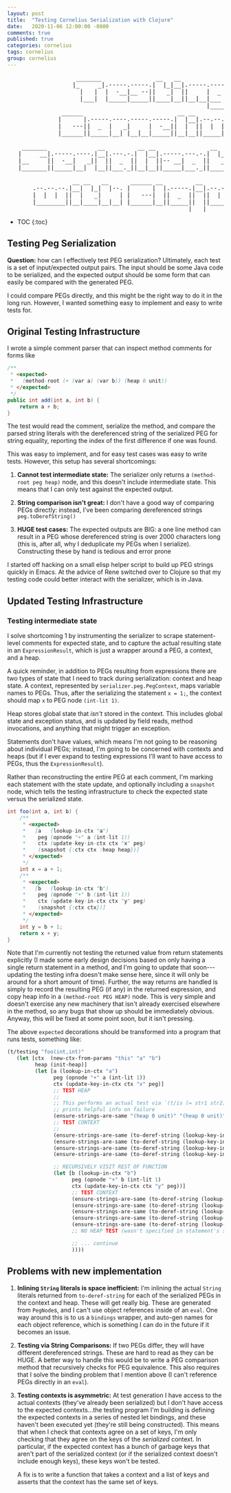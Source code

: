 ```yaml
---
layout: post
title:  "Testing Cornelius Serialization with Clojure"
date:   2020-11-06 12:00:00 -0800
comments: true
published: true
categories: cornelius
tags: cornelius
group: cornelius
---
```

<pre>
                   _______               __   __
                  |_     _|.-----.-----.|  |_|__|.-----.-----.
                    |   |  |  -__|__ --||   _|  ||     |  _  |
                    |___|  |_____|_____||____|__||__|__|___  |
                                                       |_____|
               ______                          __ __
              |      |.-----.----.-----.-----.|  |__|.--.--.-----.
              |   ---||  _  |   _|     |  -__||  |  ||  |  |__ --|
              |______||_____|__| |__|__|_____||__|__||_____|_____|

    _______              __         __ __               __   __
   |     __|.-----.----.|__|.---.-.|  |__|.-----.---.-.|  |_|__|.-----.-----.
   |__     ||  -__|   _||  ||  _  ||  |  ||-- __|  _  ||   _|  ||  _  |     |
   |_______||_____|__|  |__||___._||__|__||_____|___._||____|__||_____|__|__|

                  __ __   __      ______ __         __
       .--.--.--.|__|  |_|  |--. |      |  |.-----.|__|.--.--.----.-----.
       |  |  |  ||  |   _|     | |   ---|  ||  _  ||  ||  |  |   _|  -__|
       |________||__|____|__|__| |______|__||_____||  ||_____|__| |_____|
                                                  |___|
</pre>

* TOC
{:toc}

## Testing Peg Serialization
**Question:** how can I effectively test PEG serialization? Ultimately, each
test is a set of input/expected output pairs. The input should be some Java code
to be serialized, and the expected output should be some form that can easily be
compared with the generated PEG. 

I could compare PEGs directly, and this might be the right way to do it in the
long run. However, I wanted something easy to implement and easy to write tests
for.

## Original Testing Infrastructure
I wrote a simple comment parser that can inspect method comments for forms like
```java
/**
 * <expected>
 *   (method-root (+ (var a) (var b)) (heap 0 unit))
 * </expected>
 */
public int add(int a, int b) {
    return a + b;
}
```

The test would read the comment, serialize the method, and compare the parsed
string literals with the dereferenced string of the serialized PEG for string
equality, reporting the index of the first difference if one was found.

This was easy to implement, and for easy test cases was easy to write tests.
However, this setup has several shortcomings:
 
1. **Cannot test intermediate state:** The serializer only returns a
   `(method-root peg heap)` node, and this doesn't include intermediate state.
   This means that I can only test against the expected output.

2. **String comparison isn't great:** I don't have a good way of comparing PEGs
   directly: instead, I've been comparing dereferenced strings
   `peg.toDerefString()`

3. **HUGE test cases:** The expected outputs are BIG: a one line method can
   result in a PEG whose dereferenced string is over 2000 characters long (this
   is, after all, why I deduplicate my PEGs when I serialize). Constructing
   these by hand is tedious and error prone

I started off hacking on a small elisp helper script to build up PEG strings
quickly in Emacs. At the advice of Rene switched over to Clojure so that my
testing code could better interact with the serializer, which is in Java.

## Updated Testing Infrastructure
### Testing intermediate state
I solve shortcoming 1 by instrumenting the serializer to scrape statement-level
comments for expected state, and to capture the actual resulting state in an
`ExpressionResult`, which is just a wrapper around a PEG, a context, and a heap.

A quick reminder, in addition to PEGs resulting from expressions there are two
types of state that I need to track during serialization: context and heap
state. A context, represented by `serializer.peg.PegContext`, maps variable
names to PEGs. Thus, after the serializing the statement `x = 1;`, the context
should map `x` to PEG node `(int-lit 1)`.

Heap stores global state that _isn't_ stored in the context. This includes
global state and exception status, and is updated by field reads, method
invocations, and anything that might trigger an exception.

Statements don't have values, which means I'm not going to be reasoning about
individual PEGs; instead, I'm going to be concerned with contexts and heaps (but
if I ever expand to testing expressions I'll want to have access to PEGs, thus
the `ExpressionResult`).

Rather than reconstructing the entire PEG at each comment, I'm marking each
statement with the state update, and optionally including a `snapshot` node,
which tells the testing infrastructure  to check the expected state versus the
serialized state.
```java
int foo(int a, int b) {
    /**
     * <expected>
     *   [a   (lookup-in-ctx "a")
     *    peg (opnode "+" a (int-lit 1))
     *    ctx (update-key-in-ctx ctx "x" peg)
     *    (snapshot {:ctx ctx :heap heap})]
     * </expected>
     */
    int x = a + 1;
    /**
     * <expected>
     *   [b   (lookup-in-ctx "b")
     *    peg (opnode "+" b (int-lit 1))
     *    ctx (update-key-in-ctx ctx "y" peg)
     *    (snapshot {:ctx ctx})]
     * </expected>
     */
    int y = b + 1;
    return x + y;
}
```


Note that I'm currently not testing the returned value from return statements
explicitly (I made some early design decisions based on only having a single
return statement in a method, and I'm going to update that soon---updating the
testing infra doesn't make sense here, since it will only be around for a short
amount of time). Further, the way returns are handled is simply to record the
resulting PEG (if any) in the returned expression, and copy heap info in a
`(method-root PEG HEAP)` node. This is very simple and doesn't exercise any new
machinery that isn't already exercised elsewhere in the method, so any bugs that
show up should be immediately obvious. Anyway, this will be fixed at some point
soon, but it isn't pressing.

The above `expected` decorations should be transformed into a program that runs tests, something like:

```clojure
(t/testing "foo(int,int)"
   (let [ctx  (new-ctx-from-params "this" "a" "b")
         heap (init-heap)]
         (let [a (lookup-in-ctx "a")
               peg (opnode "+" a (int-lit 1))
               ctx (update-key-in-ctx ctx "x" peg)]
               ;; TEST HEAP
               ;;
               ;; This performs an actual test via `(t/is (= str1 str2))`, and
               ;; prints helpful info on failure
               (ensure-strings-are-same "(heap 0 unit)" "(heap 0 unit)")
               ;; TEST CONTEXT
               ;;
               (ensure-strings-are-same (to-deref-string (lookup-key-in-ctx ctx "this")) "(var \"this\")")
               (ensure-strings-are-same (to-deref-string (lookup-key-in-ctx ctx "a")) "(var \"a\")")
               (ensure-strings-are-same (to-deref-string (lookup-key-in-ctx ctx "b")) "(var \"b\")")
               (ensure-strings-are-same (to-deref-string (lookup-key-in-ctx ctx "x")) "(opnode \"+\" (var \"a\") (int-lit 1))")

               ;; RECURSIVELY VISIT REST OF FUNCTION
               (let [b (lookup-in-ctx "b")
                     peg (opnode "+" b (int-lit 1)
                     ctx (update-key-in-ctx ctx "y" peg))]
                     ;; TEST CONTEXT
                     (ensure-strings-are-same (to-deref-string (lookup-key-in-ctx ctx "this")) "(var \"this\")")
                     (ensure-strings-are-same (to-deref-string (lookup-key-in-ctx ctx "a")) "(var \"a\")")
                     (ensure-strings-are-same (to-deref-string (lookup-key-in-ctx ctx "b")) "(var \"b\")")
                     (ensure-strings-are-same (to-deref-string (lookup-key-in-ctx ctx "x")) "(opnode \"+\" (var \"a\") (int-lit 1))")
                     (ensure-strings-are-same (to-deref-string (lookup-key-in-ctx ctx "y")) "(opnode \"+\" (var \"b\") (int-lit 1))")
                     ;; NO HEAP TEST (wasn't specified in statement's snapshot)

                     ;; ... continue
                     ))))
```

## Problems with new implementation
1. **Inlining `String` literals is space inefficient:**
   I'm inlining the actual `String` literals returned from `to-deref-string` for
   each of the serialized PEGs in the context and heap. These will get really
   big. These are generated from `PegNode`s, and I can't use object references
   inside of an `eval`. One way around this is to us a `bindings` wrapper, and
   auto-gen names for each object reference, which is something I can do in the
   future if it becomes an issue.

2. **Testing via String Comparisons:**
   If two PEGs differ, they will have different dereferenced strings.
   These are hard to read as they can be HUGE. A better way to handle this would
   be to write a PEG comparison method that recursively checks for PEG
   equivalence. This also requires that I solve the binding problem that I
   mention above (I can't reference PEGs directly in an `eval`).

3. **Testing contexts is asymmetric:**
   At test generation I have access to the actual contexts (they've already been
   serialized) but I don't have access to the expected contexts...the testing
   program I'm building is defining the expected contexts in a series of nested
   let bindings, and these haven't been executed yet (they're still being
   constructed). This means that when I check that contexts agree on a set of
   keys, I'm only checking that they agree on the keys of the *serialized*
   context. In particular, if the expected context has a bunch of garbage keys
   that aren't part of the serialized context (or if the serialized context
   doesn't include enough keys), these keys won't be tested.
   
   A fix is to write a function that takes a context and a list of keys and
   asserts that the context has the same set of keys.


